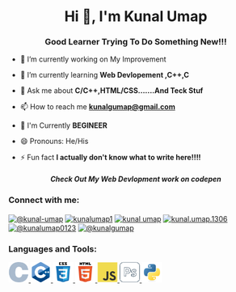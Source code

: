 <h1 align="center">Hi 👋, I'm Kunal Umap</h1>
<h3 align="center">Good Learner Trying To Do Something New!!! </h3>

- 🔭 I’m currently working on My Improvement

- 🌱 I’m currently learning **Web Devlopement ,C++,C**
<!-- 👯 I’m looking to collaborate on .../-->
<!-- 🤔 I’m looking for help with ...-->

- 💬 Ask me about **C/C++,HTML/CSS.......And Teck Stuf**

- 📫 How to reach me **kunalgumap@gmail.com**

- 🤔 I'm Currently **BEGINEER**

- 😄 Pronouns: He/His

- ⚡ Fun fact **I actually don't know what to write here!!!!**
<h5 align="center">Check Out My Web Devlopment work on codepen </h5>

<h3 align="left">Connect with me:</h3>
<p align="left">
<a href="https://codepen.io/kunal-umap" target="blank"><img align="center" src="https://cdn.jsdelivr.net/npm/simple-icons@3.0.1/icons/codepen.svg" alt="@kunal-umap" height="30" width="40" /></a>
<a href="https://twitter.com/kunalumap1" target="blank"><img align="center" src="https://cdn.jsdelivr.net/npm/simple-icons@3.0.1/icons/twitter.svg" alt="kunalumap1" height="30" width="40" /></a>
<a href="https://fb.com/kunal umap" target="blank"><img align="center" src="https://cdn.jsdelivr.net/npm/simple-icons@3.0.1/icons/facebook.svg" alt="kunal umap" height="30" width="40" /></a>
<a href="https://instagram.com/kunal.umap.1306" target="blank"><img align="center" src="https://cdn.jsdelivr.net/npm/simple-icons@3.0.1/icons/instagram.svg" alt="kunal.umap.1306" height="30" width="40" /></a>
<a href="https://www.hackerrank.com/kunalumap0123?hr_r=1" target="blank"><img align="center" src="https://cdn.jsdelivr.net/npm/simple-icons@3.0.1/icons/hackerrank.svg" alt="@kunalumap0123" height="30" width="40" /></a>
<a href="https://www.hackerearth.com/@kunalgumap" target="blank"><img align="center" src="https://cdn.jsdelivr.net/npm/simple-icons@3.0.1/icons/hackerearth.svg" alt="@kunalgumap" height="30" width="40" /></a>
</p>

<h3 align="left">Languages and Tools:</h3>
<p align="left"> <a href="https://www.cprogramming.com/" target="_blank"> <img src="https://raw.githubusercontent.com/devicons/devicon/master/icons/c/c-original.svg" alt="c" width="40" height="40"/> </a> <a href="https://www.w3schools.com/cpp/" target="_blank"> <img src="https://raw.githubusercontent.com/devicons/devicon/master/icons/cplusplus/cplusplus-original.svg" alt="cplusplus" width="40" height="40"/> </a> <a href="https://www.w3schools.com/css/" target="_blank"> <img src="https://raw.githubusercontent.com/devicons/devicon/master/icons/css3/css3-original-wordmark.svg" alt="css3" width="40" height="40"/> </a> <a href="https://www.w3.org/html/" target="_blank"> <img src="https://raw.githubusercontent.com/devicons/devicon/master/icons/html5/html5-original-wordmark.svg" alt="html5" width="40" height="40"/> </a> <a href="https://developer.mozilla.org/en-US/docs/Web/JavaScript" target="_blank"> <img src="https://raw.githubusercontent.com/devicons/devicon/master/icons/javascript/javascript-original.svg" alt="javascript" width="40" height="40"/> </a> <a href="https://www.photoshop.com/en" target="_blank"> <img src="https://raw.githubusercontent.com/devicons/devicon/master/icons/photoshop/photoshop-line.svg" alt="photoshop" width="40" height="40"/> </a> <a href="https://www.python.org" target="_blank"> <img src="https://raw.githubusercontent.com/devicons/devicon/master/icons/python/python-original.svg" alt="python" width="40" height="40"/> </a> </p>


